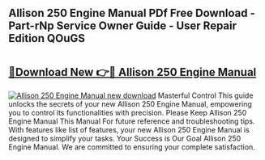## Allison 250 Engine Manual PDf Free Download - Part-rNp Service Owner Guide - User Repair Edition QOuGS

# <h2><a href="http://bc29117.oget.top/?id=Allison+250+Engine+Manual">🔗Download New 👉🔴 Allison 250 Engine Manual</a></h2>

[![Allison 250 Engine Manual new download](https://i.imgur.com/5g1atiW.png)](http://bc29117.oget.top/?id=Allison+250+Engine+Manual)
Masterful Control This guide unlocks the secrets of your new Allison 250 Engine Manual, empowering you to control its functionalities with precision. Please Keep Allison 250 Engine Manual This Manual For future reference and troubleshooting tips. With features like list of features, your new Allison 250 Engine Manual is designed to simplify your tasks. Your Success is Our Goal Allison 250 Engine Manual. We are committed to ensuring your complete satisfaction.
